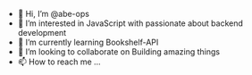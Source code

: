 - 👋 Hi, I’m @abe-ops
- 👀 I’m interested in JavaScript with passionate about backend development
- 🌱 I’m currently learning Bookshelf-API
- 💞️ I’m looking to collaborate on Building amazing things
- 📫 How to reach me ...

<!---
abe-ops/abe-ops is a ✨ special ✨ repository because its `README.md` (this file) appears on your GitHub profile.
You can click the Preview link to take a look at your changes.
--->
